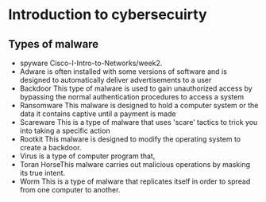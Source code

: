 # Introduction to cybersecuirty 

## Types of malware
- spyware Cisco-I-Intro-to-Networks/week2.
- Adware is often installed with some versions of software and is designed to automatically deliver advertisements to a user
- Backdoor This type of malware is used to gain unauthorized access by bypassing the normal authentication procedures to access a system
- Ransomware This malware is designed to hold a computer system or the data it contains captive until a payment is made
- Scareware This is a type of malware that uses 'scare’ tactics to trick you into taking a specific action
- Rootkit This malware is designed to modify the operating system to create a backdoor.
- Virus is a type of computer program that,
- Toran HorseThis malware carries out malicious operations by masking its true intent.
- Worm This is a type of malware that replicates itself in order to spread from one computer to another.

